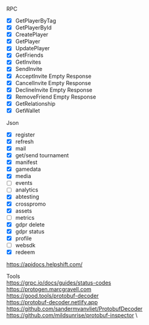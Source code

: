 RPC

- [x] GetPlayerByTag
- [x] GetPlayerById
- [x] CreatePlayer
- [x] GetPlayer
- [x] UpdatePlayer
- [x] GetFriends
- [x] GetInvites
- [x] SendInvite
- [x] AcceptInvite Empty Response
- [x] CancelInvite Empty Response
- [x] DeclineInvite Empty Response
- [x] RemoveFriend Empty Response
- [x] GetRelationship
- [x] GetWallet

Json

- [x] register
- [x] refresh
- [x] mail
- [x] get/send tournament
- [x] manifest
- [x] gamedata
- [x] media
- [ ] events
- [ ] analytics
- [x] abtesting
- [x] crosspromo
- [x] assets
- [ ] metrics
- [x] gdpr delete
- [x] gdpr status
- [x] profile
- [ ] websdk
- [x] redeem

https://apidocs.helpshift.com/


Tools \
https://grpc.io/docs/guides/status-codes \
https://protogen.marcgravell.com \
https://good.tools/protobuf-decoder \
https://protobuf-decoder.netlify.app \
https://github.com/sandermvanvliet/ProtobufDecoder \
https://github.com/mildsunrise/protobuf-inspector \
